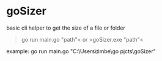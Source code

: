 # goSizer

basic cli helper to get the size of a file or folder

>go run main.go "path"<
or >goSizer.exe "path"<

example: go run main.go "C:\Users\timbe\go pjcts\goSizer"
